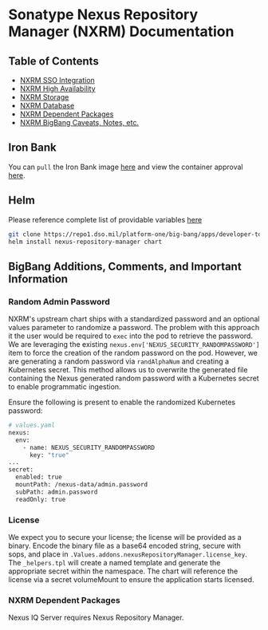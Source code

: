 # Sonatype Nexus Repository Manager (NXRM) Documentation

## Table of Contents
- [NXRM SSO Integration](docs/keycloak.md)
- [NXRM High Availability](docs/general.md#high-availability)
- [NXRM Storage](docs/general.md#storage)
- [NXRM Database](docs/general.md#database)
- [NXRM Dependent Packages](#nxrm-dependent-packages)
- [NXRM BigBang Caveats, Notes, etc.](#bigbang-additions-comments-and-important-information)

## Iron Bank
You can `pull` the Iron Bank image [here](https://registry1.dso.mil/harbor/projects/3/repositories/sonatype%2Fnexus%2Fnexus) and view the container approval [here](https://ironbank.dso.mil/repomap/sonatype/nexus).

## Helm
Please reference complete list of providable variables [here](https://github.com/sonatype/helm3-charts/tree/master/charts/nexus-repository-manager#configuration)

```bash
git clone https://repo1.dso.mil/platform-one/big-bang/apps/developer-tools/nexus-repository-manager.git
helm install nexus-repository-manager chart
```
## BigBang Additions, Comments, and Important Information

### Random Admin Password
NXRM's upstream chart ships with a standardized password and an optional values parameter to randomize a password. The
problem with this approach it the user would be required to `exec` into the pod to retrieve the password. We are
leveraging the existing `nexus.env['NEXUS_SECURITY_RANDOMPASSWORD']` item to force the creation of the random password
on the pod. However, we are generating a random password via `randAlphaNum` and creating a Kubernetes secret. This
method allows us to overwrite the generated file containing the Nexus generated random password with a Kubernetes
secret to enable programmatic ingestion.

Ensure the following is present to enable the randomized Kubernetes password:
```bash
# values.yaml
nexus:
  env:
    - name: NEXUS_SECURITY_RANDOMPASSWORD
      key: "true"
...
secret:
  enabled: true
  mountPath: /nexus-data/admin.password
  subPath: admin.password
  readOnly: true
```

### License
We expect you to secure your license; the license will be provided as a binary. Encode the binary file as a base64 
encoded string, secure with sops, and place in `.Values.addons.nexusRepositoryManager.license_key`. The `_helpers.tpl`
will create a named template and generate the appropriate secret within the namespace. The chart will reference the 
license via a secret volumeMount to ensure the application starts licensed.

### NXRM Dependent Packages
Nexus IQ Server requires Nexus Repository Manager.